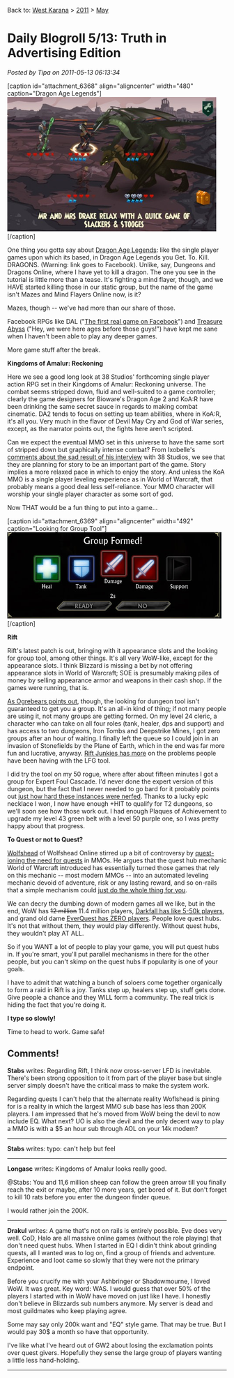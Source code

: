 Back to: [West Karana](/posts/westkarana.md) > [2011](/posts/2011/westkarana.md) > [May](./westkarana.md)
# Daily Blogroll 5/13: Truth in Advertising Edition

*Posted by Tipa on 2011-05-13 06:13:34*

[caption id="attachment\_6368" align="aligncenter" width="480" caption="Dragon Age Legends"][![](../../../uploads/2011/05/Fullscreen-capture-5112011-61851-AM-480x308.jpg "Dragon Age Legends")](../../../uploads/2011/05/Fullscreen-capture-5112011-61851-AM.jpg)[/caption]

One thing you gotta say about [Dragon Age Legends](http://apps.facebook.com/dragonagelegends/): like the single player games upon which its based, in Dragon Age Legends you Get. To. Kill. DRAGONS. (Warning: link goes to Facebook). Unlike, say, Dungeons and Dragons Online, where I have yet to kill a dragon. The one you see in the tutorial is little more than a tease. It's fighting a mind flayer, though, and we HAVE started killing those in our static group, but the name of the game isn't Mazes and Mind Flayers Online now, is it?

Mazes, though -- we've had more than our share of those.

Facebook RPGs like DAL ("[The first real game on Facebook](http://www.facebook.com/DragonAgeLegends?sk=info)") and [Treasure Abyss](http://apps.facebook.com/treasureabyss/) ("Hey, we were here ages before those guys!") have kept me sane when I haven't been able to play any deeper games.

More game stuff after the break.


**Kingdoms of Amalur: Reckoning**

Here we see a good long look at 38 Studios' forthcoming single player action RPG set in their Kingdoms of Amalur: Reckoning universe. The combat seems stripped down, fluid and well-suited to a game controller; clearly the game designers for Bioware's Dragon Age 2 and KoA:R have been drinking the same secret sauce in regards to making combat cinematic. DA2 tends to focus on setting up team abilities, where in KoA:R, it's all you. Very much in the flavor of Devil May Cry and God of War series, except, as the narrator points out, the fights here aren't scripted.

Can we expect the eventual MMO set in this universe to have the same sort of stripped down but graphically intense combat? From Ixobelle's [comments about the sad result of his interview](http://www.ixobelle.com/2011/05/mic-check-mic-check.html) with 38 Studios, we see that they are planning for story to be an important part of the game. Story implies a more relaxed pace in which to enjoy the story. And unless the KoA MMO is a single player leveling experience as in World of Warcraft, that probably means a good deal less self-reliance. Your MMO character will worship your single player character as some sort of god.

Now THAT would be a fun thing to put into a game...

[caption id="attachment\_6369" align="aligncenter" width="492" caption="Looking for Group Tool"][![](../../../uploads/2011/05/rift-2011-05-12-21-16-04-04.jpg "Looking for Group Tool")](../../../uploads/2011/05/rift-2011-05-12-21-16-04-04.jpg)[/caption]

**Rift**

Rift's latest patch is out, bringing with it appearance slots and the looking for group tool, among other things. It's all very WoW-like, except for the appearance slots. I think Blizzard is missing a bet by not offering appearance slots in World of Warcraft; SOE is presumably making piles of money by selling appearance armor and weapons in their cash shop. If the games were running, that is.

[As Ogrebears points out](http://ogrebear.com/?p=2241), though, the looking for dungeon tool isn't guaranteed to get you a group. It's an all-in kind of thing; if not many people are using it, not many groups are getting formed. On my level 24 cleric, a character who can take on all four roles (tank, healer, dps and support) and has access to two dungeons, Iron Tombs and Deepstrike Mines, I got zero groups after an hour of waiting. I finally left the queue so I could join in an invasion of Stonefields by the Plane of Earth, which in the end was far more fun and lucrative, anyway. [Rift Junkies has more](http://www.riftjunkies.com/2011/05/12/community-watch-thursday-may-12th/) on the problems people have been having with the LFG tool.

I did try the tool on my 50 rogue, where after about fifteen minutes I got a group for Expert Foul Cascade. I'd never done the expert version of this dungeon, but the fact that I never needed to go bard for it probably points out [just how hard these instances were nerfed](http://syncaine.com/2011/05/11/difficulty-settings-not-tiers/). Thanks to a lucky epic necklace I won, I now have enough +HIT to qualify for T2 dungeons, so we'll soon see how those work out. I had enough Plaques of Achievement to upgrade my level 43 green belt with a level 50 purple one, so I was pretty happy about that progress.

**To Quest or not to Quest?**

[Wolfshead](http://awoiaf.westeros.org/index.php/Robb_Stark) of Wolfshead Online stirred up a bit of controversy by [quest-ioning the need for quests](http://www.wolfsheadonline.com/?p=5236) in MMOs. He argues that the quest hub mechanic World of Warcraft introduced has essentially turned those games that rely on this mechanic -- most modern MMOs -- into an automated leveling mechanic devoid of adventure, risk or any lasting reward, and so on-rails that a simple mechanism could [just do the whole thing for you](http://www.kiasa.org/2011/05/05/introducing-kiasaplayer-for-kinect/).

We can decry the dumbing down of modern games all we like, but in the end, WoW has ~~12 million~~ 11.4 million players, [Darkfall has like 5-50k players](http://syncaine.com/2011/05/12/celebrating-12-years-of-themepark-hate/), and grand old dame [EverQuest has ZERO players](http://www.soe.com/securityupdate/recentupdates.vm). People love quest hubs. It's not that without them, they would play differently. Without quest hubs, they wouldn't play AT ALL.

So if you WANT a lot of people to play your game, you will put quest hubs in. If you're smart, you'll put parallel mechanisms in there for the other people, but you can't skimp on the quest hubs if popularity is one of your goals.

I have to admit that watching a bunch of soloers come together organically to form a raid in Rift is a joy. Tanks step up, healers step up, stuff gets done. Give people a chance and they WILL form a community. The real trick is hiding the fact that you're doing it.

**I type so slowly!**

Time to head to work. Game safe!

## Comments!

**Stabs** writes: Regarding Rift, I think now cross-server LFD is inevitable. There's been strong opposition to it from part of the player base but single server simply doesn't have the critical mass to make the system work.

Regarding quests I can't help that the alternate reality Woflshead is pining for is a reality in which the largest MMO sub base has less than 200K players. I am impressed that he's moved from WoW being the devil to now include EQ. What next? UO is also the devil and the only decent way to play a MMO is with a $5 an hour sub through AOL on your 14k modem?

---

**Stabs** writes: typo: can't help but feel

---

**Longasc** writes: Kingdoms of Amalur looks really good.

@Stabs: You and 11,6 million sheep can follow the green arrow till you finally reach the exit or maybe, after 10 more years, get bored of it. But don't forget to kill 10 rats before you enter the dungeon finder queue.

I would rather join the 200K.

---

**Drakul** writes: A game that's not on rails is entirely possible. Eve does very well. CoD, Halo are all massive online games (without the role playing) that don't need quest hubs. When I started in EQ I didin't think about grinding quests, all I wanted was to log on, find a group of friends and adventure. Experience and loot came so slowly that they were not the primary endpoint.

Before you crucify me with your Ashbringer or Shadowmourne, I loved WoW. It was great. Key word: WAS. I would guess that over 50% of the players I started with in WoW have moved on just like I have. I honestly don't believe in Blizzards sub numbers anymore. My server is dead and most guildmates who keep playing agree.

Some may say only 200k want and "EQ" style game. That may be true. But I would pay 30$ a month so have that opportunity. 

I've like what I've heard out of GW2 about losing the exclamation points over quest givers. Hopefully they sense the large group of players wanting a little less hand-holding.

---

